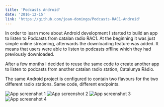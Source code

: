 ```yaml
---
title: 'Podcasts Android'
date: '2016-12-15'
link: 'https://github.com/joan-domingo/Podcasts-RAC1-Android'
---
```

In order to learn more about Android development I started to build an app to listen to
Podcasts from catalan radio RAC1. At the beginning it was just simple online streaming, afterwards
the downloading feature was added. It means that users were able to listen to podcasts offline which
they had previously downloaded.

After a few months I decided to reuse the same code to create another app to listen to podcasts 
from another catalan radio station, Catalunya Ràdio.

The same Android project is configured to contain two flavours for the two different radio stations. Same code, different endpoints.

![App screenshot 1](https://lh3.googleusercontent.com/mJb_bSsDe50-S7dWjyLltriJHNiphYtxbaL05O1OBb4_grADuc7W_RfymgG3obRI_Es=w720-h310-rw)
![App screenshot 2](https://lh3.googleusercontent.com/EnbUveG4rigaBJmNnZS86gvovDWD51NTOASRJpPFGtwFWu5knkE1YtOww1OviSRiCA=w720-h310-rw)
![App screenshot 3](https://lh3.googleusercontent.com/LIhMPvBeZ-eCccB7RnKEWts3iWsz4cNTw0R5hSokQP-AUoVwv8kybh2IETzeerear9v6=w720-h310-rw)
![App screenshot 4](https://lh3.googleusercontent.com/ZCFQBFV88khba8BO24FOlQ43KF4gp3zMMhte9_s7LvWKeZMgsIhX-JKcG9PQo5uyPg=w720-h310-rw)